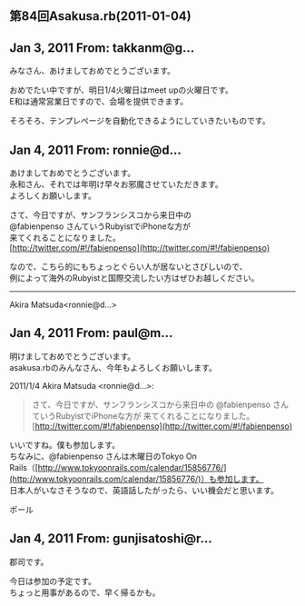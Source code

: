 ## 第84回Asakusa.rb(2011-01-04)

## Jan 3, 2011 From: takkanm@g...

みなさん、あけましておめでとうございます。

おめでたい中ですが、明日1/4火曜日はmeet upの火曜日です。  
E和は通常営業日ですので、会場を提供できます。

そろそろ、テンプレページを自動化できるようにしていきたいものです。

## Jan 4, 2011 From: ronnie@d...

あけましておめでとうございます。  
永和さん、それでは年明け早々お邪魔させていただきます。  
よろしくお願いします。

さて、今日ですが、サンフランシスコから来日中の  
@fabienpenso さんていうRubyistでiPhoneな方が  
来てくれることになりました。  
[http://twitter.com/#!/fabienpenso](http://twitter.com/#!/fabienpenso)

なので、こちら的にもちょっとぐらい人が居ないとさびしいので、  
例によって海外のRubyistと国際交流したい方はぜひお越しください。

* * *

Akira Matsuda\<ronnie@d...\>

## Jan 4, 2011 From: paul@m...

明けましておめでとうございます。  
asakusa.rbのみんなさん、今年もよろしくお願いします。

2011/1/4 Akira Matsuda \<ronnie@d...\>:

> さて、今日ですが、サンフランシスコから来日中の @fabienpenso さんていうRubyistでiPhoneな方が 来てくれることになりました。[http://twitter.com/#!/fabienpenso](http://twitter.com/#!/fabienpenso)

いいですね。僕も参加します。  
ちなみに、@fabienpenso さんは木曜日のTokyo On  
Rails（[http://www.tokyoonrails.com/calendar/15856776/](http://www.tokyoonrails.com/calendar/15856776/)）も参加します。  
日本人がいなさそうなので、英語話したがったら、いい機会だと思います。

ポール

## Jan 4, 2011 From: gunjisatoshi@r...

郡司です。

今日は参加の予定です。  
ちょっと用事があるので、早く帰るかも。

